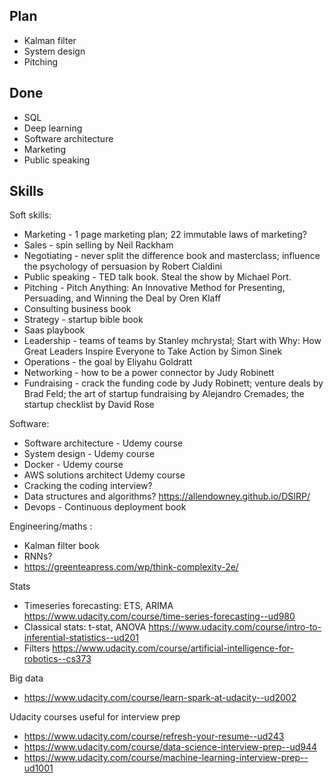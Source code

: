 ## Plan
- Kalman filter
- System design
- Pitching


## Done
- SQL
- Deep learning
- Software architecture
- Marketing
- Public speaking


## Skills
Soft skills:
- Marketing - 1 page marketing plan; 22 immutable laws of marketing?
- Sales - spin selling by Neil Rackham
- Negotiating - never split the difference book and masterclass; influence the psychology of persuasion by Robert Cialdini
- Public speaking - TED talk book. Steal the show by Michael Port. 
- Pitching - Pitch Anything: An Innovative Method for Presenting, Persuading, and Winning the Deal by Oren Klaff
- Consulting business book
- Strategy - startup bible book
- Saas playbook
- Leadership - teams of teams by Stanley mchrystal; Start with Why: How Great Leaders Inspire Everyone to Take Action by Simon Sinek
- Operations - the goal by Eliyahu Goldratt
- Networking - how to be a power connector by Judy Robinett
- Fundraising - crack the funding code by Judy Robinett; venture deals by Brad Feld; the art of startup fundraising by Alejandro Cremades; the startup checklist by David Rose

Software:
- Software architecture - Udemy course 
- System design - Udemy course
- Docker - Udemy course
- AWS solutions architect Udemy course
- Cracking the coding interview?
- Data structures and algorithms? https://allendowney.github.io/DSIRP/
- Devops - Continuous deployment book

Engineering/maths :
- Kalman filter book
- RNNs?
- https://greenteapress.com/wp/think-complexity-2e/

Stats
- Timeseries forecasting: ETS, ARIMA https://www.udacity.com/course/time-series-forecasting--ud980
- Classical stats: t-stat, ANOVA https://www.udacity.com/course/intro-to-inferential-statistics--ud201
- Filters https://www.udacity.com/course/artificial-intelligence-for-robotics--cs373

Big data
- https://www.udacity.com/course/learn-spark-at-udacity--ud2002

Udacity courses useful for interview prep
- https://www.udacity.com/course/refresh-your-resume--ud243
- https://www.udacity.com/course/data-science-interview-prep--ud944
- https://www.udacity.com/course/machine-learning-interview-prep--ud1001
